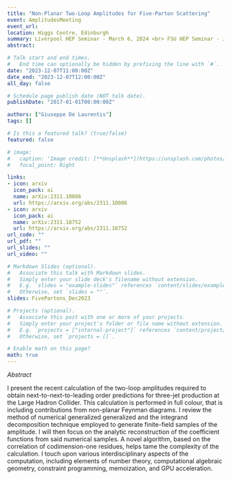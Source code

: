 ```yaml
---
title: "Non-Planar Two-Loop Amplitudes for Five-Parton Scattering"
event: AmplitudesMeeting
event_url: 
location: Higgs Centre, Edinburgh
summary: Liverpool HEP Seminar - March 6, 2024 <br> FSU HEP Seminar - January 12, 2024 <br> Higgs Centre Amplitudes Seminar - December 7, 2023
abstract: 

# Talk start and end times.
#   End time can optionally be hidden by prefixing the line with `#`.
date: "2023-12-07T11:00:00Z"
date_end: "2023-12-07T12:00:00Z"
all_day: false

# Schedule page publish date (NOT talk date).
publishDate: "2017-01-01T00:00:00Z"

authors: ["Giuseppe De Laurentis"]
tags: []

# Is this a featured talk? (true/false)
featured: false

# image:
#   caption: 'Image credit: [**Unsplash**](https://unsplash.com/photos/bzdhc5b3Bxs)'
#   focal_point: Right

links:
- icon: arxiv
  icon_pack: ai
  name: arXiv:2311.10086
  url: https://arxiv.org/abs/2311.10086
- icon: arxiv
  icon_pack: ai
  name: arXiv:2311.18752
  url: https://arxiv.org/abs/2311.18752
url_code: ""
url_pdf: ""
url_slides: ""
url_video: ""

# Markdown Slides (optional).
#   Associate this talk with Markdown slides.
#   Simply enter your slide deck's filename without extension.
#   E.g. `slides = "example-slides"` references `content/slides/example-slides.md`.
#   Otherwise, set `slides = ""`.
slides: FivePartons_Dec2023

# Projects (optional).
#   Associate this post with one or more of your projects.
#   Simply enter your project's folder or file name without extension.
#   E.g. `projects = ["internal-project"]` references `content/project/deep-learning/index.md`.
#   Otherwise, set `projects = []`.

# Enable math on this page?
math: true
---
```


*Abstract*

I present the recent calculation of the two-loop amplitudes required to obtain next-to-next-to-leading order predictions for three-jet production at the Large Hadron Collider. This calculation is performed in full colour, that is including contributions from non-planar Feynman diagrams. I review the method of numerical generalized generalized and the integrand decomposition technique employed to generate finite-field samples of the amplitude. I will then focus on the analytic reconstruction of the coefficient functions from said numerical samples. A novel algorithm, based on the correlation of codimension-one residues, helps tame the complexity of the calculation. I touch upon various interdisciplinary aspects of the computation, including elements of number theory, computational algebraic geometry, constraint programming, memoization, and GPU acceleration.